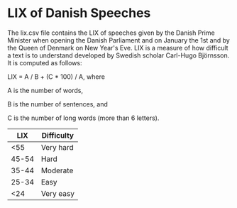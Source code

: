 LIX of Danish Speeches
========
The lix.csv file contains the LIX of speeches given by the Danish Prime Minister when opening the Danish Parliament and on January the 1st and by the Queen of Denmark on New Year's Eve. LIX is a measure of how difficult a text is to understand developed by Swedish scholar Carl-Hugo Björnsson. It is computed as follows:

LIX = A / B + (C * 100) / A, where

A is the number of words,

B is the number of sentences, and

C is the number of long words (more than 6 letters).

| LIX   | Difficulty |
| ----- | ---------- |
| <55   | Very hard  |
| 45-54 | Hard       |
| 35-44 | Moderate   |
| 25-34 | Easy       |
| <24   | Very easy  |
